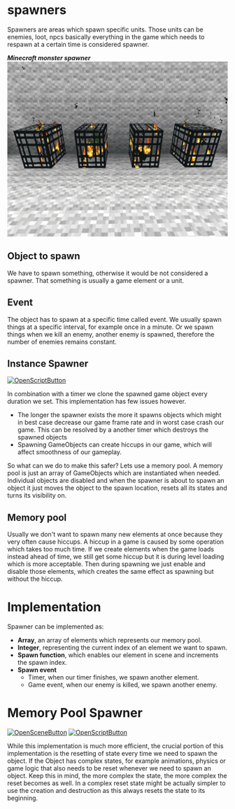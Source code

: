 # spawners
Spawners are areas which spawn specific units. Those units can be enemies, loot, npcs basically everything in the game which needs to respawn at a certain time is considered spawner. 

***Minecraft monster spawner***  
<img src="../../img/minecraft_spawners.webp" alt="minecraft" height="400"/>
## Object to spawn
We have to spawn something, otherwise it would be not considered a spawner.
That something is usually a game element or a unit.

## Event
The object has to spawn at a specific time called event.
We usually spawn things at a specific interval, for example once in a minute.
Or we spawn things when we kill an enemy, another enemy is spawned, therefore
the number of enemies remains constant.

## Instance Spawner

[![OpenScriptButton](https://img.shields.io/badge/Open%20script-4287f5?style=for-the-badge 'OpenScriptButton')](http://localhost:8081/?actionType=loadScript&value=Runtime/Spawner/InstanceSpawner.cs)

In combination with a timer we clone the spawned game object every duration we set. 
This implementation has few issues however.

- The longer the spawner exists the more it spawns objects which might in best case decrease our game frame rate and in worst case crash our game. This can be resolved by a another timer which destroys the spawned objects
- Spawning GameObjects can create hiccups in our game, which will affect smoothness of our gameplay.

So what can we do to make this safer? Lets use a memory pool.
A memory pool is just an array of GameObjects which are instantiated when needed. Individual objects are disabled and when the spawner is about to spawn an object it just moves the object to the spawn location, resets all its states and turns its visibility on.

## Memory pool
Usually we don't want to spawn many new elements at once because they very often cause hiccups. A hiccup in a game is caused by some operation which takes too much time. If we create elements when the game loads instead ahead of time, we still get some hiccup but it is during level loading which is more acceptable. Then during spawning we just enable and disable those elements, which creates the same effect as spawning but without the hiccup.

# Implementation
Spawner can be implemented as:
- **Array**, an array of elements which represents our memory pool.
- **Integer**, representing the current index of an element we want to spawn.
- **Spawn function**, which enables our element in scene and increments the spawn index.
- **Spawn event**
	- Timer, when our timer finishes, we spawn another element.
	- Game event, when our enemy is killed, we spawn another enemy.

# Memory Pool Spawner

[![OpenSceneButton](https://img.shields.io/badge/Open%20scene-4287f5?style=for-the-badge 'OpenSceneButton')](http://localhost:8081/?actionType=loadScene&value=Spawner.unity) [![OpenScriptButton](https://img.shields.io/badge/Open%20script-4287f5?style=for-the-badge 'OpenScriptButton')](http://localhost:8081/?actionType=loadScript&value=Runtime/Spawner/MemoryPoolSpawner.cs)

While this implementation is much more efficient, the crucial portion of this implementation is the resetting of state every time we need to spawn the object. 
If the Object has complex states, for example animations, physics or game logic that also needs to be reset whenever we need to spawn an object. 
Keep this in mind, the more complex the state, the more complex the reset becomes as well. In a complex reset state might be actually simpler to use the creation and destruction as this always resets the state to its beginning.